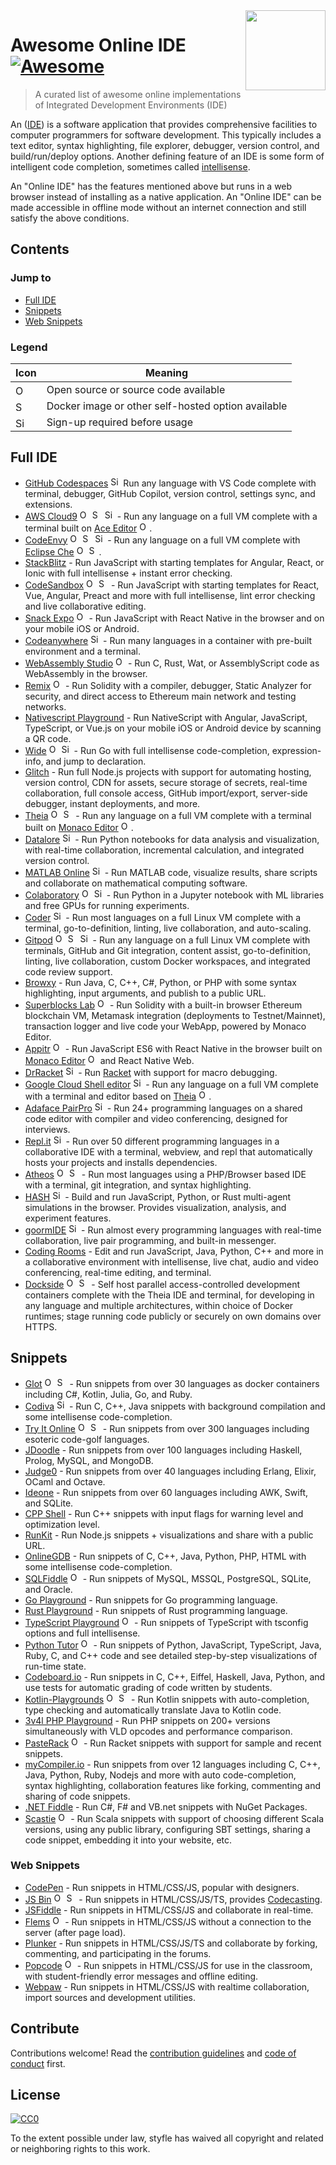 <img width="128" height="128" src="https://cdn.jsdelivr.net/npm/simple-icons@1.2.7/icons/codeschool.svg" align="right">

# Awesome Online IDE [![Awesome](https://awesome.re/badge.svg)](https://awesome.re)

> A curated list of awesome online implementations of Integrated Development Environments (IDE)

An ([IDE](https://en.wikipedia.org/wiki/Integrated_development_environment)) is a software application that provides comprehensive facilities to computer programmers for software development. This typically includes a text editor, syntax highlighting, file explorer, debugger, version control, and build/run/deploy options. Another defining feature of an IDE is some form of intelligent code completion, sometimes called [intellisense](https://en.wikipedia.org/wiki/Intelligent_code_completion).
 
 An "Online IDE" has the features mentioned above but runs in a web browser instead of installing as a native application. An "Online IDE" can be made accessible in offline mode without an internet connection and still satisfy the above conditions.

## Contents

### Jump to

- [Full IDE](#full-ide)
- [Snippets](#snippets)
- [Web Snippets](#web-snippets)

### Legend

| Icon                                                                                                                | Meaning                                            |
| ------------------------------------------------------------------------------------------------------------------- | -------------------------------------------------- |
| <img title="Open Source" width="16" src="https://cdn.jsdelivr.net/npm/simple-icons@1.2.7/icons/github.svg" />       | Open source or source code available               |
| <img title="Self Hosted" width="16" src="https://cdn.jsdelivr.net/npm/simple-icons@1.2.7/icons/docker.svg" />       | Docker image or other self-hosted option available |
| <img title="Sign Up Required" width="16" src="https://cdn.jsdelivr.net/npm/simple-icons@1.2.7/icons/shopify.svg" /> | Sign-up required before usage                      |


## Full IDE

- [GitHub Codespaces](https://github.com/features/codespaces) <img title="Sign Up Required" width="16" src="https://cdn.jsdelivr.net/npm/simple-icons@1.2.7/icons/shopify.svg" /> Run any language with VS Code complete with terminal, debugger, GitHub Copilot, version control, settings sync, and extensions.
- [AWS Cloud9](https://aws.amazon.com/cloud9) [<img title="Open Source" width="16" src="https://cdn.jsdelivr.net/npm/simple-icons@1.2.7/icons/github.svg" />](https://github.com/c9/core) [<img title="Self Hosted" width="16" src="https://cdn.jsdelivr.net/npm/simple-icons@1.2.7/icons/docker.svg" />](https://hub.docker.com/r/cloud9/workspace/) <img title="Sign Up Required" width="16" src="https://cdn.jsdelivr.net/npm/simple-icons@1.2.7/icons/shopify.svg" /> - Run any language on a full VM complete with a terminal built on [Ace Editor](https://ace.c9.io)  [<img title="Open Source" width="16" src="https://cdn.jsdelivr.net/npm/simple-icons@1.2.7/icons/github.svg" />](https://github.com/ajaxorg/ace).
- [CodeEnvy](https://codenvy.io) [<img title="Open Source" width="16" src="https://cdn.jsdelivr.net/npm/simple-icons@1.2.7/icons/github.svg" />](https://github.com/codenvy/codenvy) [<img title="Self Hosted" width="16" src="https://cdn.jsdelivr.net/npm/simple-icons@1.2.7/icons/docker.svg" />](https://hub.docker.com/r/codenvy/codenvy) <img title="Sign Up Required" width="16" src="https://cdn.jsdelivr.net/npm/simple-icons@1.2.7/icons/shopify.svg" /> - Run any language on a full VM complete with [Eclipse Che](https://www.eclipse.org/che/) [<img title="Open Source" width="16" src="https://cdn.jsdelivr.net/npm/simple-icons@1.2.7/icons/github.svg" />](https://github.com/eclipse/che) [<img title="Self Hosted" width="16" src="https://cdn.jsdelivr.net/npm/simple-icons@1.2.7/icons/docker.svg" />](https://hub.docker.com/r/eclipse/che/).
- [StackBlitz](https://stackblitz.com) - Run JavaScript with starting templates for Angular, React, or Ionic with full intellisense + instant error checking.
- [CodeSandbox](https://codesandbox.io) [<img title="Open Source" width="16" src="https://cdn.jsdelivr.net/npm/simple-icons@1.2.7/icons/github.svg" />](https://github.com/CompuIves/codesandbox-client) [<img title="Self Hosted" width="16" src="https://cdn.jsdelivr.net/npm/simple-icons@1.2.7/icons/docker.svg" />](https://hub.docker.com/r/codesandbox/client/) - Run JavaScript with starting templates for React, Vue, Angular, Preact and more with full intellisense, lint error checking and live collaborative editing.
- [Snack Expo](https://snack.expo.io) [<img title="Open Source" width="16" src="https://cdn.jsdelivr.net/npm/simple-icons@1.2.7/icons/github.svg" />](https://github.com/expo/snack-sdk) - Run JavaScript with React Native in the browser and on your mobile iOS or Android.
- [Codeanywhere](https://codeanywhere.com) <img title="Sign Up Required" width="16" src="https://cdn.jsdelivr.net/npm/simple-icons@1.2.7/icons/shopify.svg" /> - Run many languages in a container with pre-built environment and a terminal.
- [WebAssembly Studio](https://webassembly.studio) [<img title="Open Source" width="16" src="https://cdn.jsdelivr.net/npm/simple-icons@1.2.7/icons/github.svg" />](https://github.com/wasdk/WebAssemblyStudio) - Run C, Rust, Wat, or AssemblyScript code as WebAssembly in the browser.
- [Remix](http://remix.ethereum.org) [<img title="Open Source" width="16" src="https://cdn.jsdelivr.net/npm/simple-icons@1.2.7/icons/github.svg" />](https://github.com/ethereum/remix) - Run Solidity with a compiler, debugger, Static Analyzer for security, and direct access to Ethereum main network and testing networks.
- [Nativescript Playground](https://play.nativescript.org) - Run NativeScript with Angular, JavaScript, TypeScript, or Vue.js on your mobile iOS or Android device by scanning a QR code.
- [Wide](https://wide.b3log.org) [<img title="Open Source" width="16" src="https://cdn.jsdelivr.net/npm/simple-icons@1.2.7/icons/github.svg" />](https://github.com/b3log/wide) <img title="Sign Up Required" width="16" src="https://cdn.jsdelivr.net/npm/simple-icons@1.2.7/icons/shopify.svg" /> - Run Go with full intellisense code-completion, expression-info, and jump to declaration.
- [Glitch](https://glitch.com) - Run full Node.js projects with support for automating hosting, version control, CDN for assets, secure storage of secrets, real-time collaboration, full console access, GitHub import/export, server-side debugger, instant deployments, and more.
- [Theia](https://theia-ide.org) [<img title="Open Source" width="16" src="https://cdn.jsdelivr.net/npm/simple-icons@1.2.7/icons/github.svg" />](https://github.com/theia-ide/theia) [<img title="Self Hosted" width="16" src="https://cdn.jsdelivr.net/npm/simple-icons@1.2.7/icons/docker.svg" />](https://hub.docker.com/u/theiaide/) - Run any language on a full VM complete with a terminal built on [Monaco Editor](https://microsoft.github.io/monaco-editor/) [<img title="Open Source" width="16" src="https://cdn.jsdelivr.net/npm/simple-icons@1.2.7/icons/github.svg" />](https://github.com/Microsoft/monaco-editor).
- [Datalore](https://datalore.io) <img title="Sign Up Required" width="16" src="https://cdn.jsdelivr.net/npm/simple-icons@1.2.7/icons/shopify.svg" /> - Run Python notebooks for data analysis and visualization, with real-time collaboration, incremental calculation, and integrated version control.
- [MATLAB Online](https://www.mathworks.com/products/matlab-online.html) <img title="Sign Up Required" width="16" src="https://cdn.jsdelivr.net/npm/simple-icons@1.2.7/icons/shopify.svg" /> - Run MATLAB code, visualize results, share scripts and collaborate on mathematical computing software.
- [Colaboratory](https://research.google.com/colaboratory/) [<img title="Open Source" width="16" src="https://cdn.jsdelivr.net/npm/simple-icons@1.2.7/icons/github.svg" />](https://github.com/googlecolab/colabtools) <img title="Sign Up Required" width="16" src="https://cdn.jsdelivr.net/npm/simple-icons@1.2.7/icons/shopify.svg" /> - Run Python in a Jupyter notebook with ML libraries and free GPUs for running experiments.
- [Coder](https://coder.com) <img title="Sign Up Required" width="16" src="https://cdn.jsdelivr.net/npm/simple-icons@1.2.7/icons/shopify.svg" /> - Run most languages on a full Linux VM complete with a terminal, go-to-definition, linting, live collaboration, and auto-scaling.
- [Gitpod](https://gitpod.io) [<img title="Open Source" width="16" src="https://cdn.jsdelivr.net/npm/simple-icons@1.2.7/icons/github.svg" />](https://github.com/gitpod-io/gitpod) [<img title="Self Hosted" width="16" src="https://cdn.jsdelivr.net/npm/simple-icons@1.2.7/icons/docker.svg" />](https://www.gitpod.io/self-hosted) <img title="Sign Up Required" width="16" src="https://cdn.jsdelivr.net/npm/simple-icons@1.2.7/icons/shopify.svg" /> - Run any language on a full Linux VM complete with terminals, GitHub and Git integration, content assist, go-to-definition, linting, live collaboration, custom Docker workspaces, and integrated code review support.
- [Browxy](https://www.beta.browxy.com) - Run Java, C, C++, C#, Python, or PHP with some syntax highlighting, input arguments, and publish to a public URL.
- [Superblocks Lab](https://superblocks.com/lab) [<img title="Open Source" width="16" src="https://cdn.jsdelivr.net/npm/simple-icons@1.2.7/icons/github.svg" />](https://github.com/SuperblocksHQ/studio) - Run Solidity with a built-in browser Ethereum blockchain VM, Metamask integration (deployments to Testnet/Mainnet), transaction logger and live code your WebApp, powered by Monaco Editor.
- [Appitr](https://appitr.com) <img title="Open Source" width="16" src="https://cdn.jsdelivr.net/npm/simple-icons@1.2.7/icons/shopify.svg" /> - Run JavaScript ES6 with React Native in the browser built on [Monaco Editor](https://microsoft.github.io/monaco-editor/) [<img title="Open Source" width="16" src="https://cdn.jsdelivr.net/npm/simple-icons@1.2.7/icons/github.svg" />](https://github.com/Microsoft/monaco-editor) and React Native Web.
- [DrRacket](https://www.rollapp.com/app/drracket) <img title="Sign Up Required" width="16" src="https://cdn.jsdelivr.net/npm/simple-icons@1.2.7/icons/shopify.svg" /> - Run [Racket](https://racket-lang.org) with support for macro debugging.
- [Google Cloud Shell editor](https://cloud.google.com/shell) <img title="Sign Up Required" width="16" src="https://cdn.jsdelivr.net/npm/simple-icons@1.2.7/icons/shopify.svg" /> - Run any language on a full VM complete with a terminal and editor based on [Theia](https://theia-ide.org) <img title="Open Source" width="16" src="https://cdn.jsdelivr.net/npm/simple-icons@1.2.7/icons/github.svg" />.
- [Adaface PairPro](https://www.adaface.com/pair-pro) <img title="Sign Up Required" width="16" src="https://cdn.jsdelivr.net/npm/simple-icons@1.2.7/icons/shopify.svg" /> - Run 24+ programming languages on a shared code editor with compiler and video conferencing, designed for interviews.
- [Repl.it](https://repl.it) <img title="Sign Up Required" width="16" src="https://cdn.jsdelivr.net/npm/simple-icons@1.2.7/icons/shopify.svg" /> - Run over 50 different programming languages in a collaborative IDE with a terminal, webview, and repl that automatically hosts your projects and installs dependencies.
- [Atheos](https://atheos.io) [<img title="Open Source" width="16" src="https://cdn.jsdelivr.net/npm/simple-icons@1.2.7/icons/github.svg" />](https://github.com/Atheos/Atheos) [<img title="Self Hosted" width="16" src="https://cdn.jsdelivr.net/npm/simple-icons@1.2.7/icons/docker.svg" />](https://hub.docker.com/r/hlsiira/atheos) - Run most languages using a PHP/Browser based IDE with a terminal, git integration, and syntax highlighting.
- [HASH](https://hash.ai) <img title="Sign Up Required" width="16" src="https://cdn.jsdelivr.net/npm/simple-icons@1.2.7/icons/shopify.svg" /> - Build and run JavaScript, Python, or Rust multi-agent simulations in the browser. Provides visualization, analysis, and experiment features.
- [goormIDE](https://ide.goorm.io) <img title="Sign Up Required" width="16" src="https://cdn.jsdelivr.net/npm/simple-icons@1.2.7/icons/shopify.svg" /> - Run almost every programming languages with real-time collaboration, live pair programming, and built-in messenger. 
- [Coding Rooms](https://codingrooms.com/compiler/) - Edit and run JavaScript, Java, Python, C++ and more in a collaborative environment with intellisense, live chat, audio and video conferencing, real-time editing, and terminal.
- [Dockside](https://dockside.io/) [<img title="Open Source" width="16" src="https://cdn.jsdelivr.net/npm/simple-icons@1.2.7/icons/github.svg" />](https://github.com/newsnowlabs/dockside) [<img title="Self Hosted" width="16" src="https://cdn.jsdelivr.net/npm/simple-icons@1.2.7/icons/docker.svg" />](https://hub.docker.com/r/newsnowlabs/dockside) - Self host parallel access-controlled development containers complete with the Theia IDE and terminal, for developing in any language and multiple architectures, within choice of Docker runtimes; stage running code publicly or securely on own domains over HTTPS.

## Snippets

- [Glot](https://glot.io) [<img title="Open Source" width="16" src="https://cdn.jsdelivr.net/npm/simple-icons@1.2.7/icons/github.svg" />](https://github.com/prasmussen/glot-www) [<img title="Self Hosted" width="16" src="https://cdn.jsdelivr.net/npm/simple-icons@1.2.7/icons/docker.svg" />](https://hub.docker.com/r/javierprovecho/glot-www/) - Run snippets from over 30 languages as docker containers including C#, Kotlin, Julia, Go, and Ruby.
- [Codiva](https://www.codiva.io) <img title="Sign Up Required" width="16" src="https://cdn.jsdelivr.net/npm/simple-icons@1.2.7/icons/shopify.svg" /> - Run C, C++, Java snippets with background compilation and some intellisense code-completion.
- [Try It Online](https://tio.run) [<img title="Open Source" width="16" src="https://cdn.jsdelivr.net/npm/simple-icons@1.2.7/icons/github.svg" />](https://github.com/TryItOnline/tryitonline) [<img title="Self Hosted" width="16" src="https://cdn.jsdelivr.net/npm/simple-icons@1.2.7/icons/docker.svg" />](https://hub.docker.com/r/tryitonline/tryitoffline/) - Run snippets from over 300 languages including esoteric code-golf languages.
- [JDoodle](https://www.jdoodle.com) - Run snippets from over 100 languages including Haskell, Prolog, MySQL, and MongoDB.
- [Judge0](https://ide.judge0.com) - Run snippets from over 40 languages including Erlang, Elixir, OCaml and Octave.
- [Ideone](https://ideone.com) - Run snippets from over 60 languages including AWK, Swift, and SQLite.
- [CPP Shell](http://cpp.sh) - Run C++ snippets with input flags for warning level and optimization level.
- [RunKit](https://runkit.com) - Run Node.js snippets + visualizations and share with a public URL.
- [OnlineGDB](https://onlinegdb.com) - Run snippets of C, C++, Java, Python, PHP, HTML with some intellisense code-completion.
- [SQLFiddle](http://sqlfiddle.com) [<img title="Open Source" width="16" src="https://cdn.jsdelivr.net/npm/simple-icons@1.2.7/icons/github.svg" />](https://github.com/zzzprojects/sqlfiddle3) - Run snippets of MySQL, MSSQL, PostgreSQL, SQLite, and Oracle.
- [Go Playground](https://play.golang.org) - Run snippets for Go programming language.
- [Rust Playground](https://play.rust-lang.org) - Run snippets of Rust programming language.
- [TypeScript Playground](https://typescript-play.js.org) [<img title="Open Source" width="16" src="https://cdn.jsdelivr.net/npm/simple-icons@1.2.7/icons/github.svg" />](https://github.com/agentcooper/typescript-play) - Run snippets of TypeScript with tsconfig options and full intellisense.
- [Python Tutor](http://pythontutor.com) [<img title="Open Source" width="16" src="https://cdn.jsdelivr.net/npm/simple-icons@1.2.7/icons/github.svg" />](https://github.com/pgbovine/OnlinePythonTutor) - Run snippets of Python, JavaScript, TypeScript, Java, Ruby, C, and C++ code and see detailed step-by-step visualizations of run-time state.
- [Codeboard.io](https://codeboard.io) - Run snippets in C, C++, Eiffel, Haskell, Java, Python, and use tests for automatic grading of code written by students.
- [Kotlin-Playgrounds](https://play.kotlinlang.org) [<img title="Open Source" width="16" src="https://cdn.jsdelivr.net/npm/simple-icons@1.2.7/icons/github.svg" />](https://github.com/JetBrains/kotlin-playground) [<img title="Self Hosted" width="16" src="https://cdn.jsdelivr.net/npm/simple-icons@1.2.7/icons/docker.svg" />](https://github.com/JetBrains/kotlin-playground#installation) - Run Kotlin snippets with auto-completion, type checking and automatically translate Java to Kotlin code.
- [3v4l PHP Playground](https://3v4l.org) - Run PHP snippets on 200+ versions simultaneously with VLD opcodes and performance comparison.
- [PasteRack](http://pasterack.org) [<img title="Open Source" width="16" src="https://cdn.jsdelivr.net/npm/simple-icons@1.2.7/icons/github.svg" />](https://github.com/stchang/pasterack) - Run Racket snippets with support for sample and recent snippets.
- [myCompiler.io](https://www.mycompiler.io) - Run snippets from over 12 languages including C, C++, Java, Python, Ruby, Nodejs and more with auto code-completion, syntax highlighting, collaboration features like forking, commenting and sharing of code snippets.
- [.NET Fiddle](https://dotnetfiddle.net) - Run C#, F# and VB.net snippets with NuGet Packages.
- [Scastie](https://scastie.scala-lang.org) [<img title="Open Source" width="16" src="https://cdn.jsdelivr.net/npm/simple-icons@1.2.7/icons/github.svg" />](https://github.com/scalacenter/scastie) - Run Scala snippets with support of choosing different Scala versions, using any public library, configuring SBT settings, sharing a code snippet, embedding it into your website, etc.

### Web Snippets

- [CodePen](https://codepen.io) - Run snippets in HTML/CSS/JS, popular with designers.
- [JS Bin](https://jsbin.com) [<img title="Open Source" width="16" src="https://cdn.jsdelivr.net/npm/simple-icons@1.2.7/icons/github.svg" />](https://github.com/jsbin/jsbin) [<img title="Self Hosted" width="16" src="https://cdn.jsdelivr.net/npm/simple-icons@1.2.7/icons/docker.svg" />](https://hub.docker.com/r/euprogramador/jsbin/) - Run snippets in HTML/CSS/JS/TS, provides [Codecasting](https://remysharp.com/2013/11/14/what-is-codecasting/).
- [JSFiddle](https://jsfiddle.net) - Run snippets in HTML/CSS/JS and collaborate in real-time.
- [Flems](https://flems.io) [<img title="Open Source" width="16" src="https://cdn.jsdelivr.net/npm/simple-icons@1.2.7/icons/github.svg" />](https://github.com/porsager/flems) - Run snippets in HTML/CSS/JS without a connection to the server (after page load).
- [Plunker](https://plnkr.co) - Run snippets in HTML/CSS/JS/TS and collaborate by forking, commenting, and participating in the forums.
- [Popcode](https://popcode.org) [<img title="Open Source" width="16" src="https://cdn.jsdelivr.net/npm/simple-icons@1.2.7/icons/github.svg" />](https://github.com/popcodeorg/popcode) - Run snippets in HTML/CSS/JS for use in the classroom, with student-friendly error messages and offline editing.
- [Webpaw](https://webpaw.net) - Run snippets in HTML/CSS/JS with realtime collaboration, import sources and development utilities.

## Contribute

Contributions welcome! Read the [contribution guidelines](contributing.md) and [code of conduct](code-of-conduct.md) first.

## License

[![CC0](https://mirrors.creativecommons.org/presskit/buttons/88x31/svg/cc-zero.svg)](https://creativecommons.org/publicdomain/zero/1.0/)

To the extent possible under law, styfle has waived all copyright and related or neighboring rights to this work.

